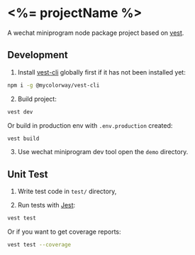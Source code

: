# <%= projectName %>
A wechat miniprogram node package project based on [vest](https://github.com/mycolorway/vest).

## Development

1. Install [vest-cli](https://github.com/mycolorway/vest/packages/@mycolorway/vest-cli) globally first if it has not been installed yet:

```bash
npm i -g @mycolorway/vest-cli
```

2. Build project:

```bash
vest dev
```

Or build in production env with `.env.production` created:

```bash
vest build
```

3. Use wechat miniprogram dev tool open the `demo` directory.


## Unit Test

1. Write test code in `test/` directory,

2. Run tests with [Jest](https://jestjs.io/):

```bash
vest test
```

Or if you want to get coverage reports:

```bash
vest test --coverage
```
